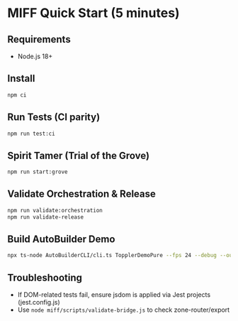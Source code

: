 # MIFF Quick Start (5 minutes)

## Requirements
- Node.js 18+

## Install
```bash
npm ci
```

## Run Tests (CI parity)
```bash
npm run test:ci
```

## Spirit Tamer (Trial of the Grove)
```bash
npm run start:grove
```

## Validate Orchestration & Release
```bash
npm run validate:orchestration
npm run validate-release
```

## Build AutoBuilder Demo
```bash
npx ts-node AutoBuilderCLI/cli.ts TopplerDemoPure --fps 24 --debug --out dist/toppler.html
```

## Troubleshooting
- If DOM-related tests fail, ensure jsdom is applied via Jest projects (jest.config.js)
- Use `node miff/scripts/validate-bridge.js` to check zone-router/export